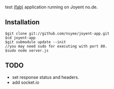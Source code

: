test [(fab)](http://fabjs.org) application running on Joyent no.de.

## Installation

	$git clone git://github.com/nsyee/joyent-app.git
	$cd joyent-app
	$git submodule update --init
	//you may need sudo for executing with port 80.
	$sudo node server.js

## TODO
* set response status and headers.
* add socket.io

